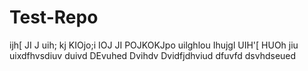 # Test-Repo
ijh[
JI
J
uih;
kj
KIOjo;i
IOJ
JI
POJKOKJpo
uilghlou
Ihujgl
UIH'[
HUOh
jiu
uixdfhvsdiuv
duivd
DEvuhed
Dvihdv
Dvidfjdhviud
dfuvfd
dsvhdseued

